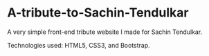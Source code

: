 # A-tribute-to-Sachin-Tendulkar
A very simple front-end tribute website I made for Sachin Tendulkar.

Technologies used: HTML5, CSS3, and Bootstrap.
